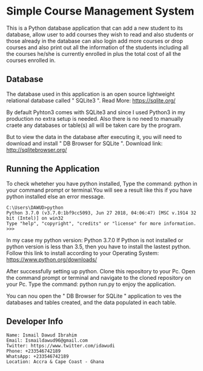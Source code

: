 # Simple Course Management System
This is a Python database application that can add a new student to its database, allow user to add
courses they wish to read and also students or those already in the database can also login add more 
courses or drop courses and also print out all the information of the students including all the 
courses he/she is currently enrolled in plus the total cost of all the courses enrolled in.

## Database
The database used in this application is an open source lightweight relational database called " SQLite3 ".
Read More: https://sqlite.org/

By default Pyhton3 comes with SQLite3 and since I used  Python3 in my production no extra setup is needed.
Also there is no need to manually craete any databases or table(s) all will be taken care by the program.

But to view the data in the database after executing it, you will need to download and install
" DB Browser for SQLite ". 
Download link: http://sqlitebrowser.org/

## Running the Application

To check wheteher you have python installed, Type the command: python
in your command prompt or terminal.You will see a result like this if you have python installed
else an error message.

```
C:\Users\DAWUD>python
Python 3.7.0 (v3.7.0:1bf9cc5093, Jun 27 2018, 04:06:47) [MSC v.1914 32 bit (Intel)] on win32
Type "help", "copyright", "credits" or "license" for more information.
>>>
```
In my case my python version: Python 3.7.0
If Python is not installed or python version is less than 3.5, then you have to install the lastest python.
Follow this link to install according to your Operating System: https://www.python.org/downloads/

After successfully setting up python. Clone this repository to your Pc.
Open the command prompt or terminal and navigate to the cloned repository on your Pc.
Type the command: python run.py to enjoy the application.

You can nou open the " DB Browser for SQLite " application to ves the databases and tables created, and
the data populated in each table.

## Developer Info 
    Name: Ismail Dawud Ibrahim
    Email: Ismaildawud96@gmail.com
    Twitter: https://www.twitter.com/idawudi
    Phone: +233546742189
    WhatsApp: +233546742189
    Location: Accra & Cape Coast - Ghana
